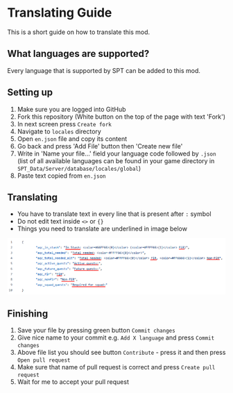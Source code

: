 # Translating Guide
This is a short guide on how to translate this mod.

## What languages are supported?
Every language that is supported by SPT can be added to this mod.

## Setting up
1. Make sure you are logged into GitHub
2. Fork this repository (White button on the top of the page with text 'Fork')
3. In next screen press `Create fork`
4. Navigate to `locales` directory
5. Open `en.json` file and copy its content
6. Go back and press 'Add File' button then 'Create new file'
7. Write in 'Name your file...' field your language code followed by `.json` (list of all available languages can be found in your game directory in `SPT_Data/Server/database/locales/global`)
8. Paste text copied from `en.json`

## Translating
* You have to translate text in every line that is present after `:` symbol
* Do not edit text inside `<>` or `{}`
* Things you need to translate are underlined in image below

![help image](../images/translate.png)

## Finishing
1. Save your file by pressing green button `Commit changes`
2. Give nice name to your commit e.g. `Add X language` and press `Commit changes`
3. Above file list you should see button `Contribute` - press it and then press `Open pull request`
4. Make sure that name of pull request is correct and press `Create pull request`
5. Wait for me to accept your pull request